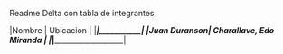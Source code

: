 Readme Delta con tabla de integrantes 


|Nombre | Ubicacion |
|_______|___________|
|Juan Duranson| Charallave, Edo Miranda |
|_____________|_________________________| 
